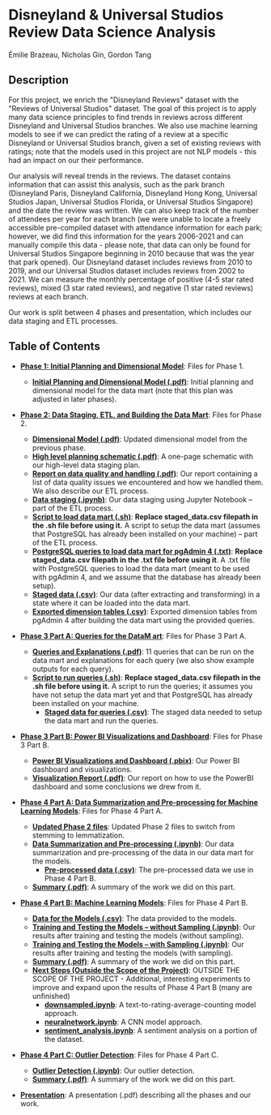 # Disneyland & Universal Studios Review Data Science Analysis
Émilie Brazeau, Nicholas Gin, Gordon Tang

## Description
For this project, we enrich the "Disneyland Reviews" dataset with the "Reviews of Universal Studios" dataset. The goal of this project is to apply many data science principles to find trends in reviews across different Disneyland and Universal Studios branches. We also use machine learning models to see if we can predict the rating of a review at a specific Disneyland or Universal Studios branch, given a set of existing reviews with ratings; note that the models used in this project are not NLP models - this had an impact on our their performance. 

Our analysis will reveal trends in the reviews. The dataset contains information that can assist this analysis, such as the park branch (Disneyland Paris, Disneyland California, Disneyland Hong Kong, Universal Studios Japan, Universal Studios Florida, or Universal Studios Singapore) and the date the review was written. We can also keep track of the number of attendees per year for each branch (we were unable to locate a freely accessible pre-compiled dataset with attendance information for each park; however, we did find this information for the years 2006-2021 and can manually compile this data - please note, that data can only be found for Universal Studios Singapore beginning in 2010 because that was the year that park opened). Our Disneyland dataset includes reviews from 2010 to 2019, and our Universal Studios dataset includes reviews from 2002 to 2021. We can measure the monthly percentage of positive (4-5 star rated reviews), mixed (3 star rated reviews), and negative (1 star rated reviews) reviews at each branch.

Our work is split between 4 phases and presentation, which includes our data staging and ETL processes.

## Table of Contents
* **[Phase 1: Initial Planning and Dimensional Model](phase1)**: Files for Phase 1.
  * **[Initial Planning and Dimensional Model (.pdf)](phase_1.pdf)**: Initial planning and dimensional model for the data mart (note that this plan was adjusted in later phases).
  
* **[Phase 2: Data Staging, ETL, and Building the Data Mart](phase2)**: Files for Phase 2.
  * **[Dimensional Model (.pdf)](phase2/dimensional_model.pdf)**: Updated dimensional model from the previous phase.
  * **[High level planning schematic (.pdf)](phase2/high_level_planning.pdf)**: A one-page schematic with our high-level data staging plan.
  * **[Report on data quality and handling (.pdf)](phase2/report.pdf)**: Our report containing a list of data quality issues we encountered and how we handled them. We also describe our ETL process.
  * **[Data staging (.ipynb)](phase2/data_staging.ipynb)**: Our data staging using Jupyter Notebook – part of the ETL process.
  * **[Script to load data mart (.sh)](phase2/setup_datamart.sh)**: **Replace staged_data.csv filepath in the .sh file before using it.** A script to setup the data mart (assumes that PostgreSQL has already been installed on your machine) – part of the ETL process.
  * **[PostgreSQL queries to load data mart for pgAdmin 4 (.txt)](phase2/load_datamart.txt)**: **Replace staged_data.csv filepath in the .txt file before using it**. A .txt file with PostgreSQL queries to load the data mart (meant to be used with pgAdmin 4, and we assume that the database has already been setup). 
  * **[Staged data (.csv)](phase2/staged_data.csv)**: Our data (after extracting and transforming) in a state where it can be loaded into the data mart.
  * **[Exported dimension tables (.csv)](phase2/exported_dimension_tables)**: Exported dimension tables from pgAdmin 4 after building the data mart using the provided queries.
  
* **[Phase 3 Part A: Queries for the DataM art](phase3_partA)**: Files for Phase 3 Part A.
   * **[Queries and Explanations (.pdf)](phase3_partA/queries_and_explanations.pdf)**: 11 queries that can be run on the data mart and explanations for each query (we also show example outputs for each query).
  * **[Script to run queries (.sh)](phase3_partA/run_queries.sh)**: **Replace staged_data.csv filepath in the .sh file before using it.** A script to run the queries; it assumes you have not setup the data mart yet and that PostgreSQL has already been installed on your machine.
      * **[Staged data for queries (.csv)](phase4_partA/updated_phase2/staged_data.csv)**: The staged data needed to setup the data mart and run the queries.

* **[Phase 3 Part B: Power BI Visualizations and Dashboard](phase3_partB)**: Files for Phase 3 Part B.
  * **[Power BI Visualizations and Dashboard (.pbix)](phase3_partB/Part3B_PowerBI_Visualization.pbix)**: Our Power BI dashboard and visualizations.
  * **[Visualization Report (.pdf)](phase3_partB/visualization_report.pdf)**: Our report on how to use the PowerBI dashboard and some conclusions we drew from it. 

* **[Phase 4 Part A: Data Summarization and Pre-processing for Machine Learning Models](phase4_partA)**: Files for Phase 4 Part A.
  * **[Updated Phase 2 files](phase4_partA/updated_phase2)**: Updated Phase 2 files to switch from stemming to lemmatization.
  * **[Data Summarization and Pre-processing (.ipynb)](phase4_partA/phase4_partA.ipynb)**: Our data summarization and pre-processing of the data in our data mart for the models.
      * **[Pre-processed data (.csv)](phase4_partA/preprocessed_data.csv)**: The pre-processed data we use in Phase 4 Part B.   
  * **[Summary (.pdf)](phase4_partA/summary.pdf)**: A summary of the work we did on this part. 
   
* **[Phase 4 Part B: Machine Learning Models](phase4_partB)**: Files for Phase 4 Part B.
  * **[Data for the Models (.csv)](phase4_partB/data_for_model.csv)**: The data provided to the models.
  * **[Training and Testing the Models – without Sampling (.ipynb)](phase4_partB/phase4_partB_no_sampling.ipynb)**: Our results after training and testing the models (without sampling).
  * **[Training and Testing the Models – with Sampling (.ipynb)](phase4_partB/phase4_partB_sampling.ipynb)**: Our results after training and testing the models (with sampling).
  * **[Summary (.pdf)](phase4_partB/summary.pdf)**: A summary of the work we did on this part. 
  * **[Next Steps (Outside the Scope of the Project)](phase4_partB/next_steps)**: OUTSIDE THE SCOPE OF THE PROJECT - Additional, interesting experiments to improve and expand upon the results of Phase 4 Part B (many are unfinished)
      * **[downsampled.ipynb](phase4_partB/next_steps/downsampled.ipynb)**: A text-to-rating-average-counting model approach.
      * **[neuralnetwork.ipynb](phase4_partB/next_steps/neuralnetwork.ipynb)**: A CNN model approach.
      * **[sentiment_analysis.ipynb](phase4_partB/next_steps/sentiment_analysis.ipynb)**: A sentiment analysis on a portion of the dataset.
      
* **[Phase 4 Part C: Outlier Detection](phase4_partC)**: Files for Phase 4 Part C.
  * **[Outlier Detection (.ipynb)](phase4_partC/phase4_partC.ipynb)**: Our outlier detection.
  * **[Summary (.pdf)](phase4_partC/summary.pdf)**: A summary of the work we did on this part. 
  
* **[Presentation](presentation.pdf)**: A presentation (.pdf) describing all the phases and our work.
      

